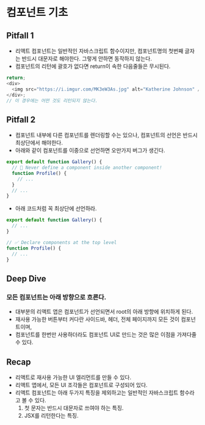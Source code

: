# 컴포넌트 기초

## Pitfall 1

- 리액트 컴포넌트는 일반적인 자바스크립트 함수이지만, 컴포넌트명의 첫번째 글자는 반드시 대문자로 해야한다. 그렇게 안하면 동작하지 않는다.
- 컴포넌트의 리턴에 괄호가 없다면 return이 속한 다음줄들은 무시된다.

```js
return;
<div>
  <img src="https://i.imgur.com/MK3eW3As.jpg" alt="Katherine Johnson" />
</div>;
// 이 경우에는 어떤 것도 리턴되지 않는다.
```

## Pitfall 2

- 컴포넌트 내부에 다른 컴포넌트를 렌더링할 수는 있으나, 컴포넌트의 선언은 반드시 최상단에서 해야한다.
- 아래와 같이 컴포넌트를 이중으로 선언하면 오만가지 버그가 생긴다.

```js
export default function Gallery() {
  // 🔴 Never define a component inside another component!
  function Profile() {
    // ...
  }
  // ...
}
```

- 아래 코드처럼 꼭 최상단에 선언하라.

```js
export default function Gallery() {
  // ...
}

// ✅ Declare components at the top level
function Profile() {
  // ...
}
```

## Deep Dive

### 모든 컴포넌트는 아래 방향으로 흐른다.

- 대부분의 리액트 앱은 컴포넌트가 선언되면서 root의 아래 방향에 위치하게 된다.
- 재사용 가능한 버튼부터 커다란 사이드바, 헤더, 전체 페이지까지 모든 것이 컴포넌트이며,
- 컴포넌트를 한번만 사용하더라도 컴포넌트 UI로 만드는 것은 많은 이점을 가져다줄 수 있다.

## Recap

- 리액트로 재사용 가능한 UI 엘리먼트를 만들 수 있다.
- 리액트 앱에서, 모든 UI 조각들은 컴포넌트로 구성되어 있다.
- 리액트 컴포넌트는 아래 두가지 특징을 제외하고는 일반적인 자바스크립트 함수라고 볼 수 있다.
  1. 첫 문자는 반드시 대문자로 쓰여야 하는 특징.
  2. JSX를 리턴한다는 특징.
